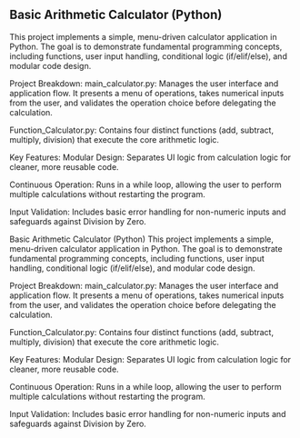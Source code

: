 Basic Arithmetic Calculator (Python)
-----------------------------------------------------------------------------------
This project implements a simple, menu-driven calculator application in Python. The goal is to demonstrate fundamental programming concepts, including functions, user input handling, conditional logic (if/elif/else), and modular code design.

Project Breakdown:
main_calculator.py: Manages the user interface and application flow. It presents a menu of operations, takes numerical inputs from the user, and validates the operation choice before delegating the calculation.

Function_Calculator.py: Contains four distinct functions (add, subtract, multiply, division) that execute the core arithmetic logic.

Key Features:
Modular Design: Separates UI logic from calculation logic for cleaner, more reusable code.

Continuous Operation: Runs in a while loop, allowing the user to perform multiple calculations without restarting the program.

Input Validation: Includes basic error handling for non-numeric inputs and safeguards against Division by Zero.

Basic Arithmetic Calculator (Python)
This project implements a simple, menu-driven calculator application in Python. The goal is to demonstrate fundamental programming concepts, including functions, user input handling, conditional logic (if/elif/else), and modular code design.

Project Breakdown:
main_calculator.py: Manages the user interface and application flow. It presents a menu of operations, takes numerical inputs from the user, and validates the operation choice before delegating the calculation.

Function_Calculator.py: Contains four distinct functions (add, subtract, multiply, division) that execute the core arithmetic logic.

Key Features:
Modular Design: Separates UI logic from calculation logic for cleaner, more reusable code.

Continuous Operation: Runs in a while loop, allowing the user to perform multiple calculations without restarting the program.

Input Validation: Includes basic error handling for non-numeric inputs and safeguards against Division by Zero.
